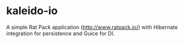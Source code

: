 kaleido-io
==========
A simple Rat Pack application (http://www.ratpack.io/) with Hibernate integration for persistence and Guice for DI.
